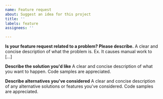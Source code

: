 ```yaml
---
name: Feature request
about: Suggest an idea for this project
title: ''
labels: feature
assignees: ''

---
```


**Is your feature request related to a problem? Please describe.**
A clear and concise description of what the problem is. Ex. It causes manual work to [...]

**Describe the solution you'd like**
A clear and concise description of what you want to happen.
Code samples are appreciated.

**Describe alternatives you've considered**
A clear and concise description of any alternative solutions or features you've considered.
Code samples are appreciated.
